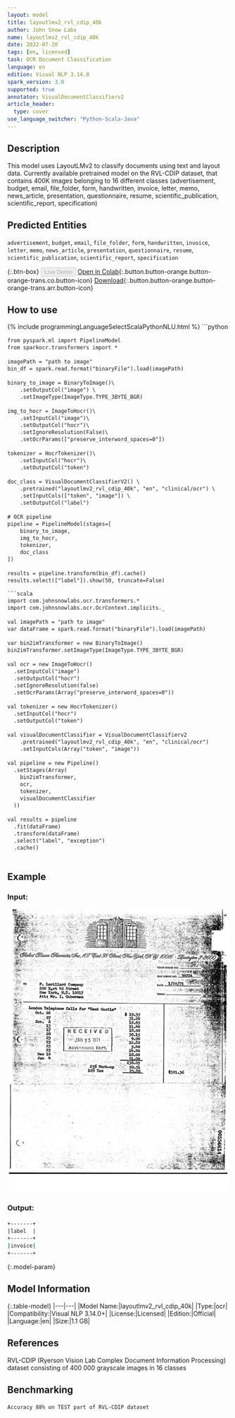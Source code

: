 ```yaml
---
layout: model
title: layoutlmv2_rvl_cdip_40k
author: John Snow Labs
name: layoutlmv2_rvl_cdip_40k
date: 2022-07-20
tags: [en, licensed]
task: OCR Document Classification
language: en
edition: Visual NLP 3.14.0
spark_version: 3.0
supported: true
annotator: VisualDocumentClassifierv2
article_header:
  type: cover
use_language_switcher: "Python-Scala-Java"
---
```


## Description

This model uses LayoutLMv2 to classify documents using text and layout data. Currently available pretrained model on the RVL-CDIP dataset, that contains 400K images belonging to 16 different classes (advertisement, budget, email, file_folder, form, handwritten, invoice, letter, memo, news_article, presentation, questionnaire, resume, scientific_publication, scientific_report, specification)

## Predicted Entities

`advertisement`, `budget`, `email`, `file_folder`, `form`, `handwritten`, `invoice`, `letter`, `memo`, `news_article`, `presentation`, `questionnaire`, `resume`, `scientific_publication`, `scientific_report`, `specification`

{:.btn-box}
<button class="button button-orange" disabled>Live Demo</button>
[Open in Colab](https://colab.research.google.com/github/JohnSnowLabs/spark-ocr-workshop/blob/master/tutorials/Certification_Trainings/5.1.Visual_Document_Classifier_v2.ipynb){:.button.button-orange.button-orange-trans.co.button-icon}
[Download](https://s3.amazonaws.com/auxdata.johnsnowlabs.com/clinical/ocr/layoutlmv2_rvl_cdip_40k_en_3.14.0_3.0_1658336853162.zip){:.button.button-orange.button-orange-trans.arr.button-icon}

## How to use



<div class="tabs-box" markdown="1">
{% include programmingLanguageSelectScalaPythonNLU.html %}
```python
    
    from pyspark.ml import PipelineModel
    from sparkocr.transformers import *
    
    imagePath = "path to image"
    bin_df = spark.read.format("binaryFile").load(imagePath)
    
    binary_to_image = BinaryToImage()\
        .setOutputCol("image") \
        .setImageType(ImageType.TYPE_3BYTE_BGR)
    
    img_to_hocr = ImageToHocr()\
        .setInputCol("image")\
        .setOutputCol("hocr")\
        .setIgnoreResolution(False)\
        .setOcrParams(["preserve_interword_spaces=0"])
    
    tokenizer = HocrTokenizer()\
        .setInputCol("hocr")\
        .setOutputCol("token")
    
    doc_class = VisualDocumentClassifierV2() \
        .pretrained("layoutlmv2_rvl_cdip_40k", "en", "clinical/ocr") \
        .setInputCols(["token", "image"]) \
        .setOutputCol("label")
    
    # OCR pipeline
    pipeline = PipelineModel(stages=[
        binary_to_image,
        img_to_hocr,
        tokenizer,
        doc_class
    ])
    
    results = pipeline.transform(bin_df).cache()
    results.select(["label"]).show(50, truncate=False)
```
```scala
import com.johnsnowlabs.ocr.transformers.*
import com.johnsnowlabs.ocr.OcrContext.implicits._

val imagePath = "path to image"
var dataFrame = spark.read.format("binaryFile").load(imagePath)

var bin2imTransformer = new BinaryToImage()
bin2imTransformer.setImageType(ImageType.TYPE_3BYTE_BGR)

val ocr = new ImageToHocr()
  .setInputCol("image")
  .setOutputCol("hocr")
  .setIgnoreResolution(false)
  .setOcrParams(Array("preserve_interword_spaces=0"))

val tokenizer = new HocrTokenizer()
  .setInputCol("hocr")
  .setOutputCol("token")

val visualDocumentClassifier = VisualDocumentClassifierv2
    .pretrained("layoutlmv2_rvl_cdip_40k", "en", "clinical/ocr")
    .setInputCols(Array("token", "image"))

val pipeline = new Pipeline()
  .setStages(Array(
    bin2imTransformer,
    ocr,
    tokenizer,
    visualDocumentClassifier
  ))

val results = pipeline
  .fit(dataFrame)
  .transform(dataFrame)
  .select("label", "exception")
  .cache()


```
</div>

## Example

### Input:
![Screenshot](docs/_examples_ocr/image1.png)

### Output:
```bash
+-------+
|label  |
+-------+
|invoice|
+-------+
```

{:.model-param}
## Model Information

{:.table-model}
|---|---|
|Model Name:|layoutlmv2_rvl_cdip_40k|
|Type:|ocr|
|Compatibility:|Visual NLP 3.14.0+|
|License:|Licensed|
|Edition:|Official|
|Language:|en|
|Size:|1.1 GB|

## References

RVL-CDIP (Ryerson Vision Lab Complex Document Information Processing) dataset consisting of 400 000 grayscale images in 16 classes

## Benchmarking

```bash
Accuracy 88% on TEST part of RVL-CDIP dataset
```
